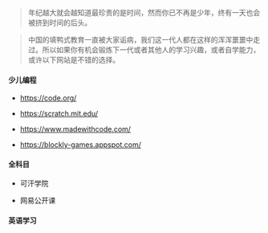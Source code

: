 > 年纪越大就会越知道最珍贵的是时间，然而你已不再是少年，终有一天也会被挤到时间的后头。

> 中国的填鸭式教育一直被大家诟病，我们这一代人都在这样的浑浑噩噩中走过。所以如果你有机会锻炼下一代或者其他人的学习兴趣，或者自学能力，或许以下网站是不错的选择。

#### 少儿编程

* https://code.org/

* https://scratch.mit.edu/

* https://www.madewithcode.com/

* https://blockly-games.appspot.com/

#### 全科目

* 可汗学院

* 网易公开课

#### 英语学习
